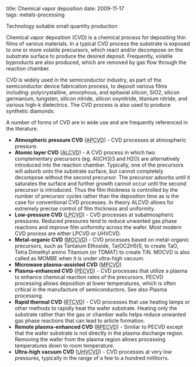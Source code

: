 title: Chemical vapor deposition
date: 2009-11-17  
tags: metals-processing

Technology suitable small quantity production

Chemical vapor deposition (CVD) is a chemical process for depositing thin films of various materials. In a typical CVD process the substrate is exposed to one or more volatile precursors, which react and/or decompose on the substrate surface to produce the desired deposit. Frequently, volatile byproducts are also produced, which are removed by gas flow through the reaction chamber.

CVD is widely used in the semiconductor industry, as part of the semiconductor device fabrication process, to deposit various films including: polycrystalline, amorphous, and epitaxial silicon, SiO2, silicon germanium, tungsten, silicon nitride, silicon oxynitride, titanium nitride, and various high-k dielectrics. The CVD process is also used to produce synthetic diamonds.

A number of forms of CVD are in wide use and are frequently referenced in the literature.

 * **Atmospheric pressure CVD** (<abbr title="Atmospheric pressure CVD">APCVD</abbr>) - CVD processes at atmospheric pressure.
 * **Atomic layer CVD** (<abbr title="Atomic layer CVD">ALCVD</abbr>) - A CVD process in which two complementary precursors (eg. Al(CH3)3 and H2O) are alternatively introduced into the reaction chamber. Typically, one of the precursors will adsorb onto the substrate surface, but cannot completely decompose without the second precursor. The precursor adsorbs until it saturates the surface and further growth cannot occur until the second precursor is introduced. Thus the film thickness is controlled by the number of precursor cycles rather than the deposition time as is the case for conventional CVD processes. In theory ALCVD allows for extremely precise control of film thickness and uniformity.
 * **Low-pressure CVD** (<abbr title="Low-pressure CVD">LPCVD</abbr>) - CVD processes at subatmospheric pressures. Reduced pressures tend to reduce unwanted gas phase reactions and improve film uniformity across the wafer. Most modern CVD process are either LPCVD or UHVCVD.
 * **Metal-organic CVD** (<abbr title="Metal-organic CVD">MOCVD</abbr>) - CVD processes based on metal-organic precursors, such as Tantalum Ethoxide, Ta(OC2H5)5, to create TaO, Tetra Dimethyl amino Titanium (or TDMAT) to create TiN. MOCVD is also called as MOMBE when it is under ultra-high vacuum.
 * **Microwave plasma-assisted CVD** (<abbr title="Microwave plasma-assisted CVD">MPCVD)
 * **Plasma-enhanced CVD** (<abbr title="Plasma-enhanced CVD">PECVD</abbr>) - CVD processes that utilize a plasma to enhance chemical reaction rates of the precursors. PECVD processing allows deposition at lower temperatures, which is often critical in the manufacture of semiconductors. See also Plasma processing.
 *  **Rapid thermal CVD** (<abbr title="Rapid thermal CVD">RTCVD</abbr>) - CVD processes that use heating lamps or other methods to rapidly heat the wafer substrate. Heating only the substrate rather than the gas or chamber walls helps reduce unwanted gas phase reactions that can lead to article formation.
 * **Remote plasma-enhanced CVD** (<abbr title="Remote plasma-enhanced CVD">RPECVD</abbr>) - Similar to PECVD except that the wafer substrate is not directly in the plasma discharge region. Removing the wafer from the plasma region allows processing temperatures down to room temperature.
 * **Ultra-high vacuum CVD** (<abbr title="Ultra-high vacuum CVD">UHVCVD</abbr>) - CVD processes at very low pressures, typically in the range of a few to a hundred millitorrs.